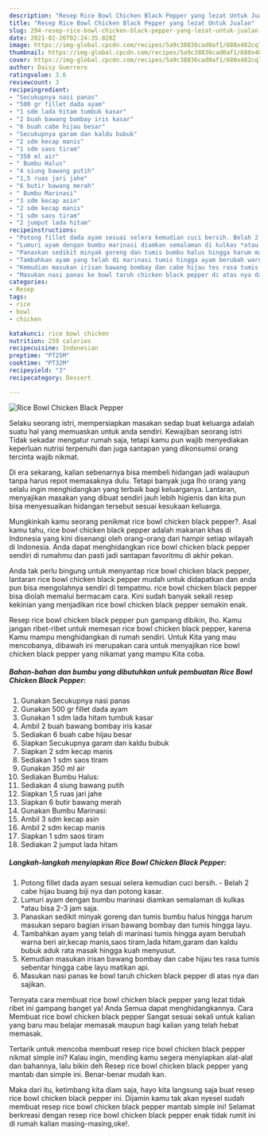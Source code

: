 ```yaml
---
description: "Resep Rice Bowl Chicken Black Pepper yang lezat Untuk Jualan"
title: "Resep Rice Bowl Chicken Black Pepper yang lezat Untuk Jualan"
slug: 294-resep-rice-bowl-chicken-black-pepper-yang-lezat-untuk-jualan
date: 2021-02-26T02:24:35.028Z
image: https://img-global.cpcdn.com/recipes/5a9c38836cad0af1/680x482cq70/rice-bowl-chicken-black-pepper-foto-resep-utama.jpg
thumbnail: https://img-global.cpcdn.com/recipes/5a9c38836cad0af1/680x482cq70/rice-bowl-chicken-black-pepper-foto-resep-utama.jpg
cover: https://img-global.cpcdn.com/recipes/5a9c38836cad0af1/680x482cq70/rice-bowl-chicken-black-pepper-foto-resep-utama.jpg
author: Daisy Guerrero
ratingvalue: 3.6
reviewcount: 3
recipeingredient:
- "Secukupnya nasi panas"
- "500 gr fillet dada ayam"
- "1 sdm lada hitam tumbuk kasar"
- "2 buah bawang bombay iris kasar"
- "6 buah cabe hijau besar"
- "Secukupnya garam dan kaldu bubuk"
- "2 sdm kecap manis"
- "1 sdm saos tiram"
- "350 ml air"
- " Bumbu Halus"
- "4 siung bawang putih"
- "1,5 ruas jari jahe"
- "6 butir bawang merah"
- " Bumbu Marinasi"
- "3 sdm kecap asin"
- "2 sdm kecap manis"
- "1 sdm saos tiram"
- "2 jumput lada hitam"
recipeinstructions:
- "Potong fillet dada ayam sesuai selera kemudian cuci bersih. Belah 2 cabe hijau buang biji nya dan potong kasar."
- "Lumuri ayam dengan bumbu marinasi diamkan semalaman di kulkas *atau bisa 2-3 jam saja."
- "Panaskan sedikit minyak goreng dan tumis bumbu halus hingga harum masukan separo bagian irisan bawang bombay dan tumis hingga layu."
- "Tambahkan ayam yang telah di marinasi tumis hingga ayam berubah warna beri air,kecap manis,saos tiram,lada hitam,garam dan kaldu bubuk aduk rata masak hingga kuah menyusut."
- "Kemudian masukan irisan bawang bombay dan cabe hijau tes rasa tumis sebentar hingga cabe layu matikan api."
- "Masukan nasi panas ke bowl taruh chicken black pepper di atas nya dan sajikan."
categories:
- Resep
tags:
- rice
- bowl
- chicken

katakunci: rice bowl chicken 
nutrition: 259 calories
recipecuisine: Indonesian
preptime: "PT25M"
cooktime: "PT32M"
recipeyield: "3"
recipecategory: Dessert

---
```



![Rice Bowl Chicken Black Pepper](https://img-global.cpcdn.com/recipes/5a9c38836cad0af1/680x482cq70/rice-bowl-chicken-black-pepper-foto-resep-utama.jpg)

Selaku seorang istri, mempersiapkan masakan sedap buat keluarga adalah suatu hal yang memuaskan untuk anda sendiri. Kewajiban seorang istri Tidak sekadar mengatur rumah saja, tetapi kamu pun wajib menyediakan keperluan nutrisi terpenuhi dan juga santapan yang dikonsumsi orang tercinta wajib nikmat.

Di era  sekarang, kalian sebenarnya bisa membeli hidangan jadi walaupun tanpa harus repot memasaknya dulu. Tetapi banyak juga lho orang yang selalu ingin menghidangkan yang terbaik bagi keluarganya. Lantaran, menyajikan masakan yang dibuat sendiri jauh lebih higienis dan kita pun bisa menyesuaikan hidangan tersebut sesuai kesukaan keluarga. 



Mungkinkah kamu seorang penikmat rice bowl chicken black pepper?. Asal kamu tahu, rice bowl chicken black pepper adalah makanan khas di Indonesia yang kini disenangi oleh orang-orang dari hampir setiap wilayah di Indonesia. Anda dapat menghidangkan rice bowl chicken black pepper sendiri di rumahmu dan pasti jadi santapan favoritmu di akhir pekan.

Anda tak perlu bingung untuk menyantap rice bowl chicken black pepper, lantaran rice bowl chicken black pepper mudah untuk didapatkan dan anda pun bisa mengolahnya sendiri di tempatmu. rice bowl chicken black pepper bisa diolah memalui bermacam cara. Kini sudah banyak sekali resep kekinian yang menjadikan rice bowl chicken black pepper semakin enak.

Resep rice bowl chicken black pepper pun gampang dibikin, lho. Kamu jangan ribet-ribet untuk memesan rice bowl chicken black pepper, karena Kamu mampu menghidangkan di rumah sendiri. Untuk Kita yang mau mencobanya, dibawah ini merupakan cara untuk menyajikan rice bowl chicken black pepper yang nikamat yang mampu Kita coba.

<!--inarticleads1-->

##### Bahan-bahan dan bumbu yang dibutuhkan untuk pembuatan Rice Bowl Chicken Black Pepper:

1. Gunakan Secukupnya nasi panas
1. Gunakan 500 gr fillet dada ayam
1. Gunakan 1 sdm lada hitam tumbuk kasar
1. Ambil 2 buah bawang bombay iris kasar
1. Sediakan 6 buah cabe hijau besar
1. Siapkan Secukupnya garam dan kaldu bubuk
1. Siapkan 2 sdm kecap manis
1. Sediakan 1 sdm saos tiram
1. Gunakan 350 ml air
1. Sediakan  Bumbu Halus:
1. Sediakan 4 siung bawang putih
1. Siapkan 1,5 ruas jari jahe
1. Siapkan 6 butir bawang merah
1. Gunakan  Bumbu Marinasi:
1. Ambil 3 sdm kecap asin
1. Ambil 2 sdm kecap manis
1. Siapkan 1 sdm saos tiram
1. Sediakan 2 jumput lada hitam




<!--inarticleads2-->

##### Langkah-langkah menyiapkan Rice Bowl Chicken Black Pepper:

1. Potong fillet dada ayam sesuai selera kemudian cuci bersih. - Belah 2 cabe hijau buang biji nya dan potong kasar.
1. Lumuri ayam dengan bumbu marinasi diamkan semalaman di kulkas *atau bisa 2-3 jam saja.
1. Panaskan sedikit minyak goreng dan tumis bumbu halus hingga harum masukan separo bagian irisan bawang bombay dan tumis hingga layu.
1. Tambahkan ayam yang telah di marinasi tumis hingga ayam berubah warna beri air,kecap manis,saos tiram,lada hitam,garam dan kaldu bubuk aduk rata masak hingga kuah menyusut.
1. Kemudian masukan irisan bawang bombay dan cabe hijau tes rasa tumis sebentar hingga cabe layu matikan api.
1. Masukan nasi panas ke bowl taruh chicken black pepper di atas nya dan sajikan.




Ternyata cara membuat rice bowl chicken black pepper yang lezat tidak ribet ini gampang banget ya! Anda Semua dapat menghidangkannya. Cara Membuat rice bowl chicken black pepper Sangat sesuai sekali untuk kalian yang baru mau belajar memasak maupun bagi kalian yang telah hebat memasak.

Tertarik untuk mencoba membuat resep rice bowl chicken black pepper nikmat simple ini? Kalau ingin, mending kamu segera menyiapkan alat-alat dan bahannya, lalu bikin deh Resep rice bowl chicken black pepper yang mantab dan simple ini. Benar-benar mudah kan. 

Maka dari itu, ketimbang kita diam saja, hayo kita langsung saja buat resep rice bowl chicken black pepper ini. Dijamin kamu tak akan nyesel sudah membuat resep rice bowl chicken black pepper mantab simple ini! Selamat berkreasi dengan resep rice bowl chicken black pepper enak tidak rumit ini di rumah kalian masing-masing,oke!.

